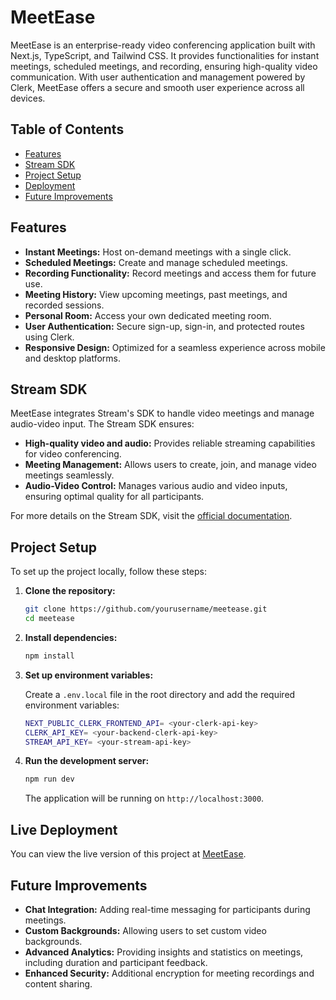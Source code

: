 # MeetEase

MeetEase is an enterprise-ready video conferencing application built with Next.js, TypeScript, and Tailwind CSS. It provides functionalities for instant meetings, scheduled meetings, and recording, ensuring high-quality video communication. With user authentication and management powered by Clerk, MeetEase offers a secure and smooth user experience across all devices.

## Table of Contents
- [Features](#features)
- [Stream SDK](#stream-sdk)
- [Project Setup](#project-setup)
- [Deployment](#deployment)
- [Future Improvements](#future-improvements)

## Features

- **Instant Meetings:** Host on-demand meetings with a single click.
- **Scheduled Meetings:** Create and manage scheduled meetings.
- **Recording Functionality:** Record meetings and access them for future use.
- **Meeting History:** View upcoming meetings, past meetings, and recorded sessions.
- **Personal Room:** Access your own dedicated meeting room.
- **User Authentication:** Secure sign-up, sign-in, and protected routes using Clerk.
- **Responsive Design:** Optimized for a seamless experience across mobile and desktop platforms.

## Stream SDK

MeetEase integrates Stream's SDK to handle video meetings and manage audio-video input. The Stream SDK ensures:
- **High-quality video and audio:** Provides reliable streaming capabilities for video conferencing.
- **Meeting Management:** Allows users to create, join, and manage video meetings seamlessly.
- **Audio-Video Control:** Manages various audio and video inputs, ensuring optimal quality for all participants.

For more details on the Stream SDK, visit the [official documentation](https://getstream.io/docs/).

## Project Setup

To set up the project locally, follow these steps:

1. **Clone the repository:**
    ```bash
    git clone https://github.com/yourusername/meetease.git
    cd meetease
    ```

2. **Install dependencies:**
    ```bash
    npm install
    ```

3. **Set up environment variables:**

    Create a `.env.local` file in the root directory and add the required environment variables:

    ```bash
    NEXT_PUBLIC_CLERK_FRONTEND_API= <your-clerk-api-key>
    CLERK_API_KEY= <your-backend-clerk-api-key>
    STREAM_API_KEY= <your-stream-api-key>
    ```

4. **Run the development server:**
    ```bash
    npm run dev
    ```

    The application will be running on `http://localhost:3000`.

## Live Deployment
You can view the live version of this project at [MeetEase](https://meet-ease-phi.vercel.app/).

## Future Improvements

- **Chat Integration:** Adding real-time messaging for participants during meetings.
- **Custom Backgrounds:** Allowing users to set custom video backgrounds.
- **Advanced Analytics:** Providing insights and statistics on meetings, including duration and participant feedback.
- **Enhanced Security:** Additional encryption for meeting recordings and content sharing.
